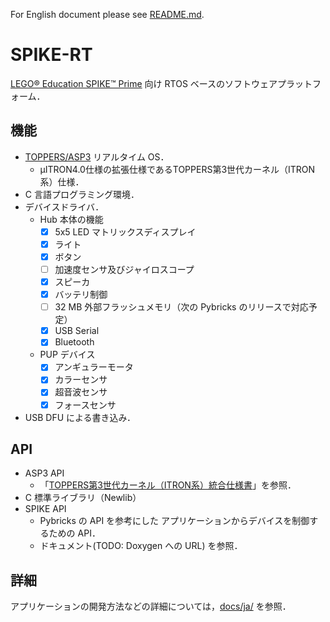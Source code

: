For English document please see [README.md](README.md).

# SPIKE-RT
[LEGO® Education SPIKE™ Prime](https://education.lego.com/ja-jp/products/-spike-/45678#spike%E3%83%97%E3%83%A9%E3%82%A4%E3%83%A0) 向け RTOS ベースのソフトウェアプラットフォーム．

## 機能
- [TOPPERS/ASP3](https://toppers.jp/asp3-kernel.html) リアルタイム OS．  
  - µITRON4.0仕様の拡張仕様であるTOPPERS第3世代カーネル（ITRON系）仕様．
- C 言語プログラミング環境．
- デバイスドライバ．
  - Hub 本体の機能
    - [x] 5x5 LED マトリックスディスプレイ
    - [x] ライト
    - [x] ボタン
    - [ ] 加速度センサ及びジャイロスコープ
    - [x] スピーカ
    - [x] バッテリ制御
    - [ ] 32 MB 外部フラッシュメモリ（次の Pybricks のリリースで対応予定）
    - [x] USB Serial
    - [x] Bluetooth
  - PUP デバイス
    - [x] アンギュラーモータ
    - [x] カラーセンサ
    - [x] 超音波センサ
    - [x] フォースセンサ
- USB DFU による書き込み．

## API
- ASP3 API
  - 「[TOPPERS第3世代カーネル（ITRON系）統合仕様書](https://www.toppers.jp/docs/tech/tgki_spec-350.pdf)」を参照．
- C 標準ライブラリ（Newlib）
- SPIKE API
  - Pybricks の API を参考にした アプリケーションからデバイスを制御するための API．
  - ドキュメント(TODO: Doxygen への URL) を参照．

## 詳細
アプリケーションの開発方法などの詳細については，[docs/ja/](docs/ja/) を参照．
